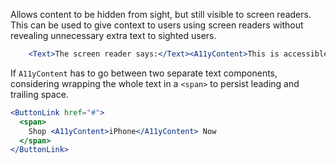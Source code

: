 Allows content to be hidden from sight, but still visible to screen readers. This can be used to give context to users using screen readers without revealing unnecessary extra text to sighted users.

```jsx
    <Text>The screen reader says:</Text><A11yContent>This is accessible content</A11yContent>
```

If `A11yContent` has to go between two separate text components, considering wrapping the whole text in a `<span>` to persist leading and trailing space.

```jsx
<ButtonLink href="#">
  <span>
    Shop <A11yContent>iPhone</A11yContent> Now
  </span>
</ButtonLink>
```
